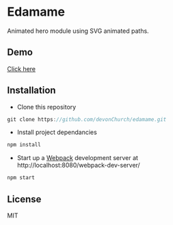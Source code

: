 # Edamame

Animated hero module using SVG animated paths.

## Demo

[Click here](http://codepen.io/DevonChurch/full/epwgrK/)

## Installation

- Clone this repository

```javascript
git clone https://github.com/devonChurch/edamame.git
```

- Install project dependancies

```javascript
npm install
```

- Start up a [Webpack](https://webpack.github.io/docs/webpack-dev-server.html) development server at http://localhost:8080/webpack-dev-server/

```javascript
npm start
```

## License

MIT
